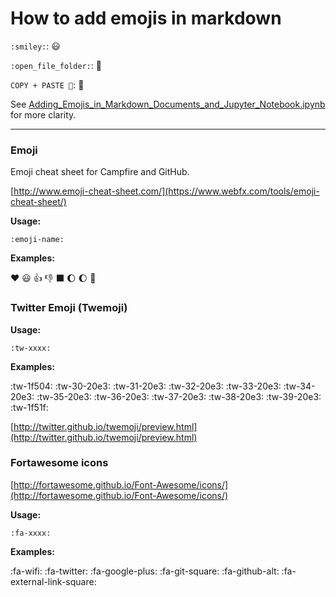 # How to add emojis in markdown

`:smiley:`: :smiley:

`:open_file_folder:`: :open_file_folder:

`COPY + PASTE 📂`: 📂

See [Adding_Emojis_in_Markdown_Documents_and_Jupyter_Notebook.ipynb][#emoji-howto] for more clarity.

[#emoji-howto]: ../Notebooks/Adding_Emojis_in_Markdown_Documents_and_Jupyter_Notebook.ipynb

---

### Emoji

Emoji cheat sheet for Campfire and GitHub.

[http://www.emoji-cheat-sheet.com/](https://www.webfx.com/tools/emoji-cheat-sheet/)

**Usage:**

    :emoji-name:
    
**Examples:**

:heart: :smiley: :+1: :-1: :black_large_square: :waxing_gibbous_moon: :moon: :crescent_moon:

### Twitter Emoji (Twemoji)

**Usage:**

    :tw-xxxx:
    
**Examples:**

:tw-1f504: :tw-30-20e3: :tw-31-20e3: :tw-32-20e3: :tw-33-20e3: :tw-34-20e3: :tw-35-20e3: :tw-36-20e3: :tw-37-20e3: :tw-38-20e3: :tw-39-20e3: :tw-1f51f:

[http://twitter.github.io/twemoji/preview.html](http://twitter.github.io/twemoji/preview.html)

### Fortawesome icons

[http://fortawesome.github.io/Font-Awesome/icons/](http://fortawesome.github.io/Font-Awesome/icons/)

**Usage:**

    :fa-xxxx:
    
**Examples:**

:fa-wifi: :fa-twitter: :fa-google-plus: :fa-git-square: :fa-github-alt: :fa-external-link-square:

<i class="fas fa-accessible-icon"></i>
